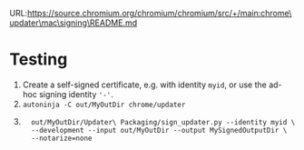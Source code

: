 URL:https://source.chromium.org/chromium/chromium/src/+/main:chrome\updater\mac\signing\README.md
# Testing
1. Create a self-signed certificate, e.g. with identity `myid`, or use the
ad-hoc signing identity `'-'`.
2. `autoninja -C out/MyOutDir chrome/updater`
3. ```
     out/MyOutDir/Updater\ Packaging/sign_updater.py --identity myid \
     --development --input out/MyOutDir --output MySignedOutputDir \
     --notarize=none
   ```
